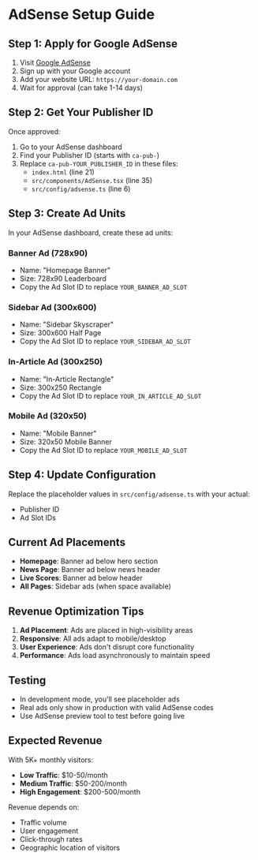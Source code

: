 # AdSense Setup Guide

## Step 1: Apply for Google AdSense

1. Visit [Google AdSense](https://www.google.com/adsense/)
2. Sign up with your Google account
3. Add your website URL: `https://your-domain.com`
4. Wait for approval (can take 1-14 days)

## Step 2: Get Your Publisher ID

Once approved:
1. Go to your AdSense dashboard
2. Find your Publisher ID (starts with `ca-pub-`)
3. Replace `ca-pub-YOUR_PUBLISHER_ID` in these files:
   - `index.html` (line 21)
   - `src/components/AdSense.tsx` (line 35)
   - `src/config/adsense.ts` (line 6)

## Step 3: Create Ad Units

In your AdSense dashboard, create these ad units:

### Banner Ad (728x90)
- Name: "Homepage Banner"
- Size: 728x90 Leaderboard
- Copy the Ad Slot ID to replace `YOUR_BANNER_AD_SLOT`

### Sidebar Ad (300x600)
- Name: "Sidebar Skyscraper"  
- Size: 300x600 Half Page
- Copy the Ad Slot ID to replace `YOUR_SIDEBAR_AD_SLOT`

### In-Article Ad (300x250)
- Name: "In-Article Rectangle"
- Size: 300x250 Rectangle
- Copy the Ad Slot ID to replace `YOUR_IN_ARTICLE_AD_SLOT`

### Mobile Ad (320x50)
- Name: "Mobile Banner"
- Size: 320x50 Mobile Banner
- Copy the Ad Slot ID to replace `YOUR_MOBILE_AD_SLOT`

## Step 4: Update Configuration

Replace the placeholder values in `src/config/adsense.ts` with your actual:
- Publisher ID
- Ad Slot IDs

## Current Ad Placements

- **Homepage**: Banner ad below hero section
- **News Page**: Banner ad below news header
- **Live Scores**: Banner ad below header
- **All Pages**: Sidebar ads (when space available)

## Revenue Optimization Tips

1. **Ad Placement**: Ads are placed in high-visibility areas
2. **Responsive**: All ads adapt to mobile/desktop
3. **User Experience**: Ads don't disrupt core functionality
4. **Performance**: Ads load asynchronously to maintain speed

## Testing

- In development mode, you'll see placeholder ads
- Real ads only show in production with valid AdSense codes
- Use AdSense preview tool to test before going live

## Expected Revenue

With 5K+ monthly visitors:
- **Low Traffic**: $10-50/month
- **Medium Traffic**: $50-200/month  
- **High Engagement**: $200-500/month

Revenue depends on:
- Traffic volume
- User engagement
- Click-through rates
- Geographic location of visitors
